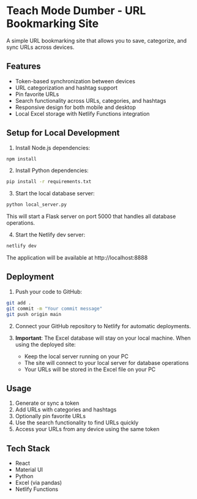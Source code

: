 # Teach Mode Dumber - URL Bookmarking Site

A simple URL bookmarking site that allows you to save, categorize, and sync URLs across devices.

## Features

- Token-based synchronization between devices
- URL categorization and hashtag support
- Pin favorite URLs
- Search functionality across URLs, categories, and hashtags
- Responsive design for both mobile and desktop
- Local Excel storage with Netlify Functions integration

## Setup for Local Development

1. Install Node.js dependencies:
```bash
npm install
```

2. Install Python dependencies:
```bash
pip install -r requirements.txt
```

3. Start the local database server:
```bash
python local_server.py
```
This will start a Flask server on port 5000 that handles all database operations.

4. Start the Netlify dev server:
```bash
netlify dev
```

The application will be available at http://localhost:8888

## Deployment

1. Push your code to GitHub:
```bash
git add .
git commit -m "Your commit message"
git push origin main
```

2. Connect your GitHub repository to Netlify for automatic deployments.

3. **Important**: The Excel database will stay on your local machine. When using the deployed site:
   - Keep the local server running on your PC
   - The site will connect to your local server for database operations
   - Your URLs will be stored in the Excel file on your PC

## Usage

1. Generate or sync a token
2. Add URLs with categories and hashtags
3. Optionally pin favorite URLs
4. Use the search functionality to find URLs quickly
5. Access your URLs from any device using the same token

## Tech Stack

- React
- Material UI
- Python
- Excel (via pandas)
- Netlify Functions
